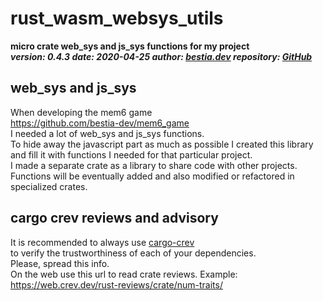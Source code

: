 # rust_wasm_websys_utils

[comment]: # (lmake_readme cargo.toml data start)

**micro crate web_sys and js_sys functions for my project**  
***version: 0.4.3  date: 2020-04-25 author: [bestia.dev](https://bestia.dev) repository: [GitHub](https://github.com/bestia-dev/rust_wasm_websys_utils)***  

[comment]: # (lmake_readme cargo.toml data end)  

## web_sys and js_sys

When developing the mem6 game  
<https://github.com/bestia-dev/mem6_game>  
I needed a lot of web_sys and js_sys functions.  
To hide away the javascript part as much as possible I created this library  
and fill it with functions I needed for that particular project.  
I made a separate crate as a library to share code with other projects.  
Functions will be eventually added and also modified or refactored in specialized crates.  

## cargo crev reviews and advisory

It is recommended to always use [cargo-crev](https://github.com/crev-dev/cargo-crev)  
to verify the trustworthiness of each of your dependencies.  
Please, spread this info.  
On the web use this url to read crate reviews. Example:  
<https://web.crev.dev/rust-reviews/crate/num-traits/>  
